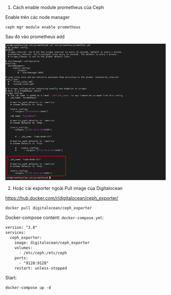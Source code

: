 1. Cách enable module prometheus của Ceph

Enable trên các node manager

    ceph mgr module enable prometheus

Sau đó vào prometheus add 

  <img src="cephimages/Screenshot_46.png">

2. Hoặc cài exporter ngoài
Pull image của Digitalocean

https://hub.docker.com/r/digitalocean/ceph_exporter/

    docker pull digitalocean/ceph_exporter

Docker-compose content: ``docker-compose.yml``:

    version: "3.8"
    services:
      ceph_exporter:
        image: digitalocean/ceph_exporter
        volumes:
          - /etc/ceph:/etc/ceph
        ports:
          - "9128:9128"
        restart: unless-stopped

Start:

    docker-compose up -d